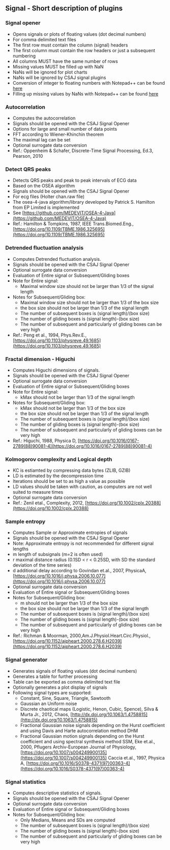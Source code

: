 ## Signal - Short description of plugins

### Signal opener
- Opens signals or plots of floating values (dot decimal numbers)
- For comma delimited text files
- The first row must contain the column (signal) headers
- The first column must contain the row headers or just a subsequent numbering 
- All columns MUST have the same number of rows
- Missing values MUST be filled up with NaN
- NaNs will be ignored for plot charts
- NaNs will be ignored by CSAJ signal plugins
- Conversion of integer to floating numbers with Notepad++ can be found [here](notepadpp/IntegerToFloating.md) 
- Filling up missing values by NaNs with Notepad++ can be found [here](notepadpp/FillNaNs.md) 

### Autocorrelation
- Computes the autocorrelation
- Signals should be opened with the CSAJ Signal Opener
- Options for large and small number of data points
- FFT according to Wiener-Khinchin theorem
- The maximal lag can be set
- Optional surrogate data conversion
- Ref.: Oppenheim & Schafer, Discrete-Time Signal Processing, Ed.3, Pearson, 2010 


### Detect QRS peaks
- Detects QRS peaks and peak to peak intervals of ECG data
- Based on the OSEA algorithm
- Signals should be opened with the CSAJ Signal Opener
- For ecg files (Holter chan.raw file)
- The osea-4-java algorithm/library developed by Patrick S. Hamilton from EP Limited is implemented
- See [https://github.com/MEDEVIT/OSEA-4-Java](https://github.com/MEDEVIT/OSEA-4-Java)
- Ref.: Hamilton & Tompkins, 1987, IEEE Trans.Biomed.Eng., [https://doi.org/10.1109/TBME.1986.325695](https://doi.org/10.1109/TBME.1986.325695)

### Detrended fluctuation analysis
- Computes Detrended fluctuation analysis.
- Signals should be opened with the CSAJ Signal Opener
- Optional surrogate data conversion
- Evaluation of Entire signal or Subsequent/Gliding boxes
- Note for Entire signal:
  - Maximal window size should not be larger than 1/3 of the signal length
- Notes for Subsequent/Gliding box:
  - Maximal window size should not be larger than 1/3 of the box size
  - the box size should not be larger than 1/3 of the signal length 
  - The number of subsequent boxes is (signal length)/(box size)
  - The number of gliding boxes is (signal length)-(box size)
  - The number of subsequent and particularly of gliding boxes can be very high
- Ref.: Peng et al., 1994, Phys.Rev.E., [https://doi.org/10.1103/physreve.49.1685](https://doi.org/10.1103/physreve.49.1685)

### Fractal dimension - Higuchi
- Computes Higuchi dimensions of signals.
- Signals should be opened with the CSAJ Signal Opener
- Optional surrogate data conversion
- Evaluation of Entire signal or Subsequent/Gliding boxes
- Note for Entire signal:
  - kMax should not be larger than 1/3 of the signal length
- Notes for Subsequent/Gliding box:
  - kMax should not be larger than 1/3 of the box size
  - the box size should not be larger than 1/3 of the signal length 
  - The number of subsequent boxes is (signal length)/(box size)
  - The number of gliding boxes is (signal length)-(box size)
  - The number of subsequent and particularly of gliding boxes can be very high
- Ref.: Higuchi, 1988, Physica D, [https://doi.org/10.1016/0167-2789(88)90081-4](https://doi.org/10.1016/0167-2789(88)90081-4)

### Kolmogorov complexity and Logical depth
- KC is estiamted by compressing data bytes (ZLIB, GZIB)
- LD is estimated by the decompression time
- Iterations should be set to as high a value as possible
- LD values should be taken with caution, as computers are not well suited to measure times
- Optional surrogate data conversion
- Ref.: Zenil etal., Complexity, 2012, [https://doi.org/10.1002/cplx.20388](https://doi.org/10.1002/cplx.20388)

### Sample entropy
- Computes Sample or Approximate entropies of signals
- Signals should be opened with the CSAJ Signal Opener
- Note: Approximate entropy is not recommended for different signal lengths
- m length of subsignals (m=2 is often used)
- r maximal distance radius (0.1SD < r < 0.25SD, with SD the standard deviation of the time series)
- d additional delay according to Govindan et.al., 2007, PhysicaA, [https://doi.org/10.1016/j.physa.2006.10.077](https://doi.org/10.1016/j.physa.2006.10.077)
- Optional surrogate data conversion
- Evaluation of Entire signal or Subsequent/Gliding boxes
- Notes for Subsequent/Gliding box:
  - m should not be larger than 1/3 of the box size
  - the box size should not be larger than 1/3 of the signal length 
  - The number of subsequent boxes is (signal length)/(box size)
  - The number of gliding boxes is (signal length)-(box size)
  - The number of subsequent and particularly of gliding boxes can be very high
- Ref.: Richman & Moorman, 2000,Am.J.Physiol.Heart.Circ.Physiol., [https://doi.org/10.1152/ajpheart.2000.278.6.H2039](https://doi.org/10.1152/ajpheart.2000.278.6.H2039)

### Signal generator
- Generates signals of floating values (dot decimal numbers)
- Generates a table for further processing
- Table can be exported as comma delimited text file
- Optionally generates a plot display of signals
- Following signal types are supported:
  - Constant, Sine, Square, Triangle, Sawtooth
  - Gaussian an Uniform noise
  - Discrete chaotical maps (Logistic, Henon, Cubic, Spence), Silva & Murta Jr., 2012, Chaos, [http://dx.doi.org/10.1063/1.4758815](http://dx.doi.org/10.1063/1.4758815) 
  - Fractional Gaussian noise signals depending on the Hurst coefficient and using Davis and Harte autocorrelation method DHM
  - Fractional Gaussian motion signals depending on the Hurst coefficient and using spectral synthesis method SSM, Eke et.al., 2000, Pflugers Archiv-European Journal of Physiology, [https://doi.org/10.1007/s004249900135](https://doi.org/10.1007/s004249900135) Caccia et.al., 1997, Physica A, [https://doi.org/10.1016/S0378-4371(97)00363-4](https://doi.org/10.1016/S0378-4371(97)00363-4)


### Signal statistics
- Computes descriptive statistics of signals.
- Signals should be opened with the CSAJ Signal Opener
- Optional surrogate data conversion
- Evaluation of Entire signal or Subsequent/Gliding boxes
- Notes for Subsequent/Gliding box:
  - Only Medians, Means and SDs are computed
  - The number of subsequent boxes is (signal length)/(box size)
  - The number of gliding boxes is (signal length)-(box size)
  - The number of subsequent and particularly of gliding boxes can be very high
